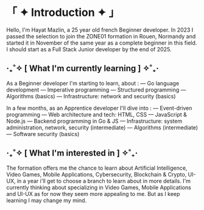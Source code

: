 #  「 ✦ Introduction ✦ 」

Hello, I'm Hayat Mazlin, a 25 year old french Beginner developer.
In 2023 I passed the selection to join the ZONE01 formation in Rouen, Normandy and started it in November of the same year as a complete beginner in this field.
I should start as a Full Stack Junior developer by the end of 2025.

## ‧₊˚✧ [ What I'm currently learning ] ✧˚₊‧

As a Beginner developer I'm starting to learn, about :
— Go language development
— Imperative programming
— Structured programming
— Algorithms (basics)
— Infrastructure: network and security (basics)

In a few months, as an Apprentice developer I'll dive into :
— Event-driven programming
— Web architecture and tech: HTML, CSS
— JavaScript & Node.js
— Backend programming in Go & JS
— Infrastructure: system administration, network, security (intermediate)
— Algorithms (intermediate)
— Software security (basics)

## ‧₊˚✧ [ What I'm interested in ] ✧˚₊‧

The formation offers me the chance to learn about Artificial Intelligence, Video Games, Mobile Applications, Cybersecurity, Blockchain & Crypto, UI-UX, in a year i'll get to choose a branch to learn about in more details.
I'm currently thinking about specializing in Video Games, Mobile Applications and UI-UX as for now they seem more appealing to me. But as I keep learning I may change my mind.

